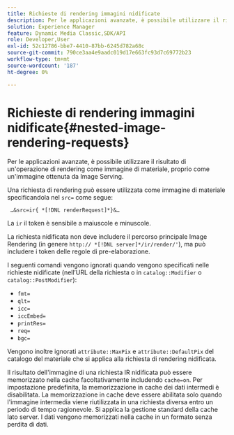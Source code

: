 ```yaml
---
title: Richieste di rendering immagini nidificate
description: Per le applicazioni avanzate, è possibile utilizzare il risultato di un'operazione di rendering come immagine di materiale, proprio come un'immagine ottenuta da Image Serving.
solution: Experience Manager
feature: Dynamic Media Classic,SDK/API
role: Developer,User
exl-id: 52c12786-bbe7-4410-87bb-6245d782a68c
source-git-commit: 790ce3aa4e9aadc019d17e663fc93d7c69772b23
workflow-type: tm+mt
source-wordcount: '187'
ht-degree: 0%

---
```


# Richieste di rendering immagini nidificate{#nested-image-rendering-requests}

Per le applicazioni avanzate, è possibile utilizzare il risultato di un&#39;operazione di rendering come immagine di materiale, proprio come un&#39;immagine ottenuta da Image Serving.

Una richiesta di rendering può essere utilizzata come immagine di materiale specificandola nel `src=` come segue:

` …&src=ir{ *[!DNL renderRequest]*}&…`

La `ir` il token è sensibile a maiuscole e minuscole.

La richiesta nidificata non deve includere il percorso principale Image Rendering (in genere `http:// *[!DNL server]*/ir/render/'`), ma può includere i token delle regole di pre-elaborazione.

I seguenti comandi vengono ignorati quando vengono specificati nelle richieste nidificate (nell’URL della richiesta o in `catalog::Modifier` o `catalog::PostModifier`):

* `fmt=`
* `qlt=`
* `icc=`
* `iccEmbed=`
* `printRes=`
* `req=`
* `bgc=`

Vengono inoltre ignorati `attribute::MaxPix` e `attribute::DefaultPix` del catalogo del materiale che si applica alla richiesta di rendering nidificata.

Il risultato dell&#39;immagine di una richiesta IR nidificata può essere memorizzato nella cache facoltativamente includendo `cache=on`. Per impostazione predefinita, la memorizzazione in cache dei dati intermedi è disabilitata. La memorizzazione in cache deve essere abilitata solo quando l&#39;immagine intermedia viene riutilizzata in una richiesta diversa entro un periodo di tempo ragionevole. Si applica la gestione standard della cache lato server. I dati vengono memorizzati nella cache in un formato senza perdita di dati.
